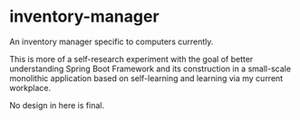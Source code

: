 # inventory-manager

An inventory manager specific to computers currently. 

This is more of a self-research experiment with the goal of better understanding Spring Boot Framework
and its construction in a small-scale monolithic application based on self-learning and
learning via my current workplace. 

No design in here is final.